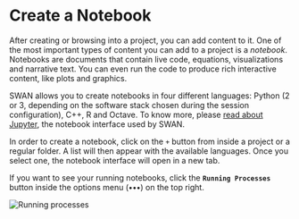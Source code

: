 # Create a Notebook

After creating or browsing into a project, you can add content to it. One of the most important types of content you can add to a project is a _notebook_. Notebooks are documents that contain live code, equations, visualizations and narrative text. You can even run the code to produce rich interactive content, like plots and graphics.

SWAN allows you to create notebooks in four different languages: Python (2 or 3, depending on the software stack chosen during the session configuration), C++, R and Octave. To know more, please [read about Jupyter](https://jupyter.org/), the notebook interface used by SWAN.

In order to create a notebook, click on the *`+`* button from inside a project or a regular folder. A list will then appear with the available languages. Once you select one, the notebook interface will open in a new tab.

If you want to see your running notebooks, click the **`Running Processes`** button inside the options menu (**`∙∙∙`**) on the top right.

![][running_processes]

[running_processes]: ../images/running_processes.png "Running processes"
